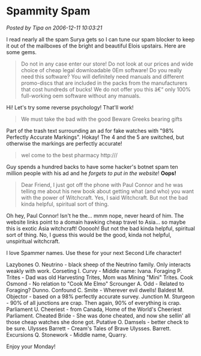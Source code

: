 # Spammity Spam

*Posted by Tipa on 2006-12-11 10:03:21*

I read nearly all the spam Surya gets so I can tune our spam blocker to keep it out of the mailboxes of the bright and beautiful Elois upstairs. Here are some gems.



> Do not in any case enter our store! Do not look at our prices and wide choice of cheap legal downloadable 0Em software! Do you really need this software? You will definitely need manuals and different promo-discs that are included in the packs from the manufacturers that cost hundreds of bucks! We do not offer you this â€“ only 100% full-working oem software without any manuals.


Hi! Let's try some reverse psychology! That'll work!

> We must take the bad with the good Beware Greeks bearing gifts


Part of the trash text surrounding an ad for fake watches with "98% Perfectly Accurate Markings". Hokay! The 4 and the 5 are switched, but otherwise the markings are perfectly accurate!

> wel come to the best pharmacy http:///


Guy spends a hundred backs to have some hacker's botnet spam ten million people with his ad and he *forgets to put in the website*! **Oops!**

> Dear Friend,
I just got off the phone with Paul Connor and he was telling me about his new book about getting what (and who) you want with the power of Witchcraft. Yes, I said Witchcraft. But not the bad kinda helpful, spiritual sort of thing.


Oh hey, Paul Connor! Isn't he the... mmm nope, never heard of him. The website links point to a domain hawking cheap travel to Asia... so maybe this is exotic Asia witchcraft! Oooooh! But not the bad kinda helpful, spiritual sort of thing. No, I guess this would be the good, kinda not helpful, unspiritual witchcraft.

I love Spammer names. Use these for your next Second Life character!

Lazybones O. Neutrino - black sheep of the Neutrino family. Only interacts weakly with work.
Corseting I. Curvy - Middle name: Ivana.
Foraging P. Trites - Dad was old Harvesting Trites, Mom was Mining "Mini" Trites.
Cook Osmond - No relation to "Cook Me Elmo"
Scrounger A. Odd - Related to Foraging? Dunno.
Confound C. Smite - Wherever evil dwells!
Baldest M. Objector - based on a 98% perfectly accurate survey.
Junction M. Sturgeon - 90% of all junctions are crap. Then again, 90% of everything is crap.
Parliament U. Cheeriest - from Canada, Home of the World's Cheeriest Parliament.
Cheated Bride - She was done cheated, and now she sellin' all those cheap watches she done got.
Putative O. Damsels - better check to be sure.
Ulysses Barrett - Cream's Tales of Brave Ulysses. Barrett.
Excursions Q. Stonework - Middle name, Quarry.

Enjoy your Monday!
